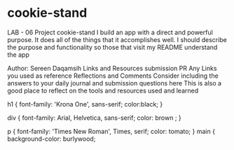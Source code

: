# cookie-stand
LAB - 06
Project cookie-stand
I build an app with a direct and powerful purpose. It does all of the things that it accomplishes well. I should describe the purpose and functionality so those that visit my README understand the app

Author: Sereen Daqamsih
Links and Resources
submission PR
Any Links you used as reference
Reflections and Comments
Consider including the answers to your daily journal and submission questions here
This is also a good place to reflect on the tools and resources used and learned

 h1 {
    font-family: 'Krona One', sans-serif;
    color:black;
}

div {
    font-family: Arial, Helvetica, sans-serif;
    color: brown  ;
}

p {
font-family: 'Times New Roman', Times, serif;
color: tomato;
}
main {
    background-color: burlywood;


